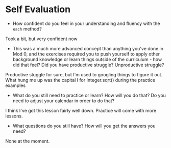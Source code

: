 # Self Evaluation

- How confident do you feel in your understanding and fluency with the `each` method?

Took a bit, but very confident now

- This was a much more advanced concept than anything you've done in Mod 0, and the exercises required you to push yourself to apply other background knowledge or learn things outside of the curriculum - how did that feel? Did you have productive struggle? Unproductive struggle?

Productive stuggle for sure, but I'm used to googling things to figure it out. What hung me up was the capital I for Integer.sqrt() during the practice examples

- What do you still need to practice or learn? How will you do that? Do you need to adjust your calendar in order to do that?

I think I've got this lesson fairly well down. Practice will come with more lessons.

- What questions do you still have? How will you get the answers you need?

None at the moment.
